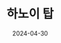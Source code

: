 ---
layout: project
title:  "하노이 탑"
date:   2024-04-30
excerpt: ""
tag:
- example
comments: true
---